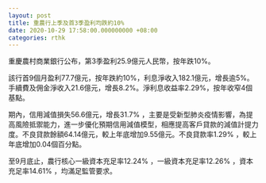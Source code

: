 ```yaml
---
layout: post
title: 重農行上季及首3季盈利均跌約10%
date: 2020-10-29 17:58:00.000000000 +08:00
categories: rthk
---
```


重慶農村商業銀行公布，第3季盈利25.9億元人民幣，按年跌10%。

該行首9個月盈利77.7億元，按年跌約10%，利息淨收入182.1億元，增長逾5%。手續費及佣金淨收入21.6億元，增長8.2%。淨利息收益率2.29%，按年收窄4個基點。

期內，信用減值損失56.6億元，增長31.7% ，主要是受新型肺炎疫情影響，為提高風險抵禦能力，進一步優化預期信用減值模型，相應提高客戶貸款的減值計提力度。不良貸款餘額64.14億元，較上年底增加9.55億元。不良貸款率1.29% ，較上年底增加0.04個百分點。

至9月底止，農行核心一級資本充足率12.24% ，一級資本充足率12.26% ，資本充足率14.61% ，均滿足監管要求。
